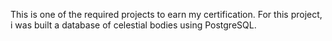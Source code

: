 This is one of the required projects to earn my certification. For this project, i was built a database of celestial bodies using PostgreSQL.